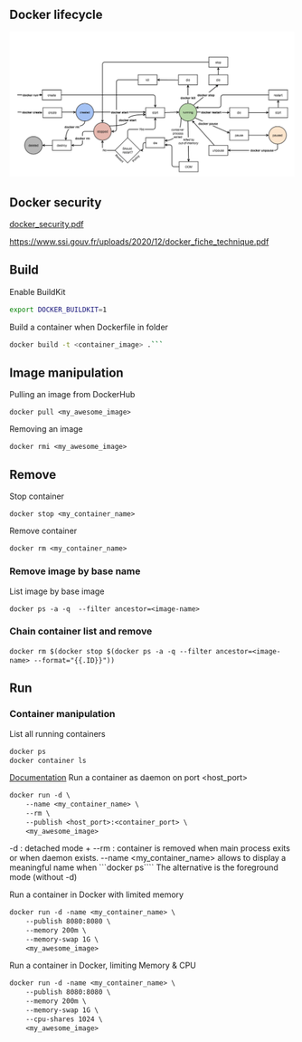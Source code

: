 ## Docker lifecycle

![a](docker.files/lifecycle.png)

## Docker security

[docker_security.pdf](./docker.files/docker_security.pdf)

https://www.ssi.gouv.fr/uploads/2020/12/docker_fiche_technique.pdf

## Build 

Enable BuildKit
```sh
export DOCKER_BUILDKIT=1
```

Build a container when Dockerfile in folder
```sh
docker build -t <container_image> .```
```

## Image manipulation
Pulling an image from DockerHub
```
docker pull <my_awesome_image>
```
Removing an image
```
docker rmi <my_awesome_image>
```

## Remove 

Stop container
```
docker stop <my_container_name>
```
Remove container
```
docker rm <my_container_name>
```

### Remove image by base name

List image by base image
```
docker ps -a -q  --filter ancestor=<image-name>
```
### Chain container list and remove

```
docker rm $(docker stop $(docker ps -a -q --filter ancestor=<image-name> --format="{{.ID}}"))
```

## Run


### Container manipulation
List all running containers
```
docker ps
docker container ls
```
[Documentation](https://docs.docker.com/engine/reference/run/)
Run a container as daemon on port <host_port>
```
docker run -d \
    --name <my_container_name> \
    --rm \
    --publish <host_port>:<container_port> \
    <my_awesome_image>
```
-d : detached mode + --rm  : container is removed when main process exits or when daemon exists.
--name <my_container_name> allows to display a meaningful name when ```docker ps````
The alternative is the foreground mode (without -d)

Run a container in Docker with limited memory
```
docker run -d -name <my_container_name> \
    --publish 8080:8080 \
    --memory 200m \
    --memory-swap 1G \
    <my_awesome_image>
```
Run a container in Docker, limiting Memory & CPU
```
docker run -d -name <my_container_name> \
    --publish 8080:8080 \
    --memory 200m \
    --memory-swap 1G \
    --cpu-shares 1024 \
    <my_awesome_image>
```

